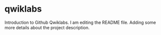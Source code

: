 # qwiklabs
Introduction to Github Qwiklabs.
I am editing the README file. Adding some more details about the project description.

